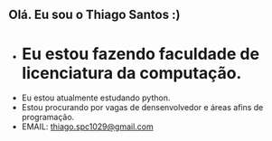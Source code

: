 ## Olá. Eu sou o Thiago Santos :)

- <h1>Eu estou fazendo faculdade de licenciatura da computação.</h1>
- Eu estou atualmente estudando python.
- Estou procurando por vagas de densenvolvedor e áreas afins de programação.
- EMAIL: thiago.spc1029@gmail.com

